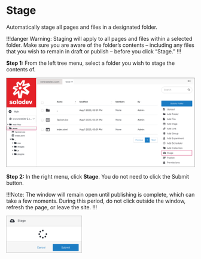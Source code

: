 # Stage

Automatically stage all pages and files in a designated folder. 

!!!danger  Warning:
Staging will apply to all pages and files within a selected folder. Make sure you are aware of the folder’s contents – including any files that you wish to remain in draft or publish – before you click “Stage.”
!!!

**Step 1:** From the left tree menu, select a folder you wish to stage the contents of. 

<p><img src="../../../../images/folders/stage-dashboard.png" alt="Stage dashboard"></p>

**Step 2:** In the right menu, click **Stage**. You do not need to click the Submit button.

!!!Note:
The window will remain open until publishing is complete, which can take a few moments. During this period, do not click outside the window, refresh the page, or leave the site. 
!!!

<p><img src="../../../../images/folders/stage-window.png" alt="Stage window" style="width: 40%;"></p>